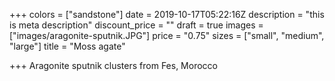 +++
colors = ["sandstone"]
date = 2019-10-17T05:22:16Z
description = "this is meta description"
discount_price = ""
draft = true
images = ["images/aragonite-sputnik.JPG"]
price = "0.75"
sizes = ["small", "medium", "large"]
title = "Moss agate"

+++
Aragonite sputnik clusters from Fes, Morocco